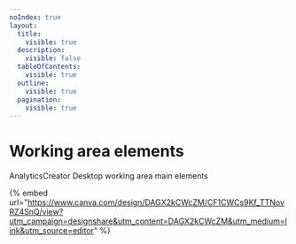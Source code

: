 ```yaml
---
noIndex: true
layout:
  title:
    visible: true
  description:
    visible: false
  tableOfContents:
    visible: true
  outline:
    visible: true
  pagination:
    visible: true
---
```


# Working area elements

AnalyticsCreator Desktop working area main elements

{% embed url="https://www.canva.com/design/DAGX2kCWcZM/CF1CWCs9Kf_TTNovRZ4SnQ/view?utm_campaign=designshare&utm_content=DAGX2kCWcZM&utm_medium=link&utm_source=editor" %}





